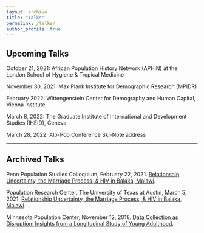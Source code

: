 ```yaml
---
layout: archive
title: "Talks"
permalink: /talks/
author_profile: true
---
```


## Upcoming Talks
October 21, 2021: African Population History Network (APHiN) at the London School of Hygiene & Tropical Medicine

November 30, 2021: Max Plank Institute for Demographic Research (MPIDR)

February 2022: Wittengenstein Center for Demography and Human Capital, Vienna Institute

March 8, 2022: The Graduate Institute of International and Development Studies (IHEID), Geneva

March 28, 2022: Alp-Pop Conference Ski-Note address
_____ 
## Archived Talks

Penn Population Studies Colloquium, February 22, 2021. <a href="https://www.youtube.com/watch?v=T4pYC-M9bF8&t=3188s">Relationship Uncertainty, the Marriage Process, & HIV in Balaka, Malawi</a>.

Population Research Center, The University of Texas at Austin, March 5, 2021. <a href="https://www.youtube.com/watch?v=T1-SyI00_0Q">Relationship Uncertainty, the Marriage Process, & HIV in Balaka, Malawi</a>.

Minnesota Population Center, November 12, 2018. <a href="https://www.youtube.com/watch?v=ezb13umtzdg&t=496s">Data Collection as Disruption: Insights from a Longitudinal Study of Young Adulthood</a>.
